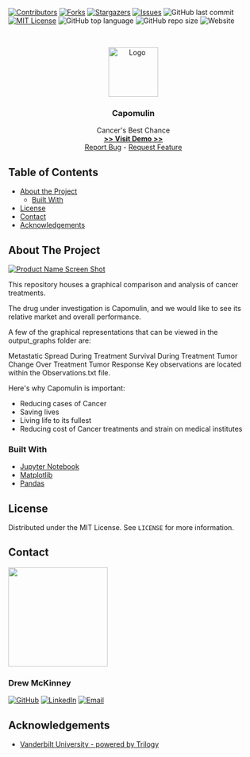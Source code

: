 
<!-- 
README Template Author: otheneildrew
Template Source: https://github.com/othneildrew/Best-README-Template
Version Author: Drew McKinney
 -->





<!-- PROJECT SHIELDS -->
[![Contributors][contributors-shield]][contributors-url]
[![Forks][forks-shield]][forks-url]
[![Stargazers][stars-shield]][stars-url]
[![Issues][issues-shield]][issues-url]
![GitHub last commit](https://img.shields.io/github/last-commit/armckinney/capomulin)
[![MIT License][license-shield]][license-url]
![GitHub top language](https://img.shields.io/github/languages/top/armckinney/capomulin)
![GitHub repo size](https://img.shields.io/github/repo-size/armckinney/capomulin)
![Website](https://img.shields.io/website?down_color=lightgrey&down_message=offline&up_color=blue&up_message=online&url=https%3A%2F%2Fwestendfinancial.herokuapp.com%2F)

<!-- PROJECT LOGO -->
<br />
<p align="center">
  <a href="https://github.com/armckinney/capomulin">
    <img src="https://encrypted-tbn0.gstatic.com/images?q=tbn%3AANd9GcRFhalvgCdnR5rvHHuQLcmyRdubdI16_P7HcrG-ypyplP7hNvbh&usqp=CAU" alt="Logo" width="100" height="100">
  </a>

  <h3 align="center">Capomulin</h3>

  <p align="center">
    Cancer's Best Chance
    <br />
    <a href="https://github.com/armckinney/capomulin" target="_blank"><strong> >> Visit Demo >> </strong></a>
    <br />
    <a href="https://github.com/armckinney/capomulin/issues">Report Bug</a>
    -
    <a href="https://github.com/armckinney/capomulin/issues">Request Feature</a>
  </p>
</p>



<!-- TABLE OF CONTENTS -->
## Table of Contents

* [About the Project](#about-the-project)
  * [Built With](#built-with)
* [License](#license)
* [Contact](#contact)
* [Acknowledgements](#acknowledgements)



<!-- ABOUT THE PROJECT -->
## About The Project

[![Product Name Screen Shot][product-screenshot]](https://github.com/armckinney/capomulin)

This repository houses a graphical comparison and analysis of cancer treatments.

The drug under investigation is Capomulin, and we would like to see its relative market and overall performance.

A few of the graphical representations that can be viewed in the output_graphs folder are:

Metastatic Spread During Treatment
Survival During Treatment
Tumor Change Over Treatment
Tumor Response
Key observations are located within the Observations.txt file.

Here's why Capomulin is important:
* Reducing cases of Cancer
* Saving lives
* Living life to its fullest
* Reducing cost of Cancer treatments and strain on medical institutes


### Built With
* [Jupyter Notebook](https://jupyter.org/)
* [Matplotlib](https://matplotlib.org/)
* [Pandas](https://pandas.pydata.org/)


<!-- LICENSE -->
## License

Distributed under the MIT License. See `LICENSE` for more information.



<!-- CONTACT -->
## Contact

<img src="https://avatars3.githubusercontent.com/u/57081049?s=460&u=1260bc893922a063a29f437d8565e4b970fe45ca&v=4" width=200>
<h3>Drew McKinney</h3>

[![GitHub][github-shield]][github-url]
[![LinkedIn][linkedin-shield]][linkedin-url]
[![Email][email-shield]][email-url]



<!-- ACKNOWLEDGEMENTS -->
## Acknowledgements
* [Vanderbilt University - powered by Trilogy](https://bootcamps.vanderbilt.edu/data/)



<!-- MARKDOWN LINKS & IMAGES -->
<!-- https://www.markdownguide.org/basic-syntax/#reference-style-links -->

<!-- Stock -->
[license-url]: https://github.com/armckinney/West-End-Financial/blob/master/LICENSE.txt
[linkedin-shield]: https://img.shields.io/badge/-LinkedIn-black.svg?style=flat&logo=linkedin&colorB=555
[linkedin-url]: https://www.linkedin.com/in/drew-mckinney/
[email-shield]: https://img.shields.io/badge/-Email-black.svg?style=flat&colorB=555
[email-url]: mailto:andrewryanmckinney@gmail.com
[github-shield]: https://img.shields.io/badge/-GitHub-black.svg?style=flat&colorB=555
[github-url]: https://github.com/armckinney
[languages-shield]: https://img.shields.io/badge/-GitHub-black.svg?style=flat&colorB=555


<!-- Project Dynamic -->
[license-shield]: https://img.shields.io/github/license/armckinney/capomulin.svg?style=flat
[contributors-shield]: https://img.shields.io/github/contributors/armckinney/capomulin.svg?style=flat
[contributors-url]: https://github.com/armckinney/capomulin/graphs/contributors
[forks-shield]: https://img.shields.io/github/forks/armckinney/capomulin.svg?style=flat
[forks-url]: https://github.com/armckinney/capomulin/network/members
[stars-shield]: https://img.shields.io/github/stars/armckinney/capomulin.svg?style=flat
[stars-url]: https://github.com/armckinney/capomulin/stargazers
[issues-shield]: https://img.shields.io/github/issues/armckinney/capomulin.svg?style=flat
[issues-url]: https://github.com/armckinney/capomulin/issues
[product-screenshot]: https://raw.githubusercontent.com/armckinney/capomulin/master/Pymaceuticals/Output_Graphs/Tumor%20Response%20to%20Treatment.png


